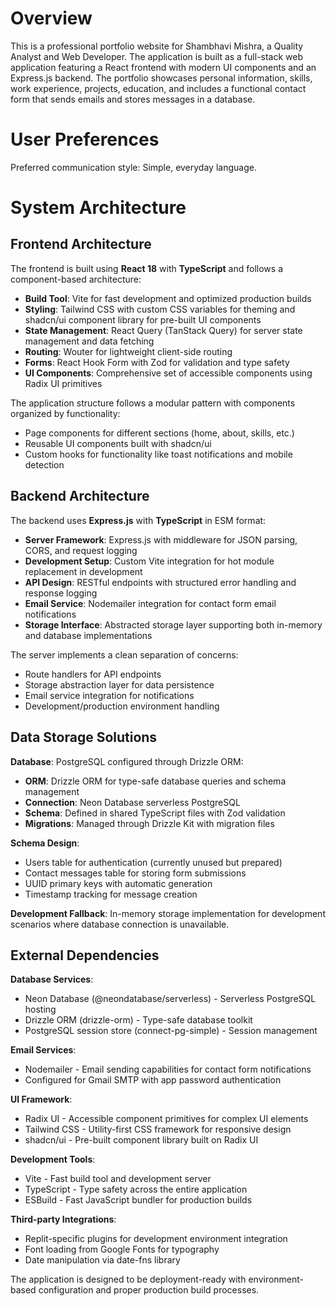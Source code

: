 # Overview

This is a professional portfolio website for Shambhavi Mishra, a Quality Analyst and Web Developer. The application is built as a full-stack web application featuring a React frontend with modern UI components and an Express.js backend. The portfolio showcases personal information, skills, work experience, projects, education, and includes a functional contact form that sends emails and stores messages in a database.

# User Preferences

Preferred communication style: Simple, everyday language.

# System Architecture

## Frontend Architecture

The frontend is built using **React 18** with **TypeScript** and follows a component-based architecture:

- **Build Tool**: Vite for fast development and optimized production builds
- **Styling**: Tailwind CSS with custom CSS variables for theming and shadcn/ui component library for pre-built UI components
- **State Management**: React Query (TanStack Query) for server state management and data fetching
- **Routing**: Wouter for lightweight client-side routing
- **Forms**: React Hook Form with Zod for validation and type safety
- **UI Components**: Comprehensive set of accessible components using Radix UI primitives

The application structure follows a modular pattern with components organized by functionality:
- Page components for different sections (home, about, skills, etc.)
- Reusable UI components built with shadcn/ui
- Custom hooks for functionality like toast notifications and mobile detection

## Backend Architecture

The backend uses **Express.js** with **TypeScript** in ESM format:

- **Server Framework**: Express.js with middleware for JSON parsing, CORS, and request logging
- **Development Setup**: Custom Vite integration for hot module replacement in development
- **API Design**: RESTful endpoints with structured error handling and response logging
- **Email Service**: Nodemailer integration for contact form email notifications
- **Storage Interface**: Abstracted storage layer supporting both in-memory and database implementations

The server implements a clean separation of concerns:
- Route handlers for API endpoints
- Storage abstraction layer for data persistence
- Email service integration for notifications
- Development/production environment handling

## Data Storage Solutions

**Database**: PostgreSQL configured through Drizzle ORM:
- **ORM**: Drizzle ORM for type-safe database queries and schema management
- **Connection**: Neon Database serverless PostgreSQL
- **Schema**: Defined in shared TypeScript files with Zod validation
- **Migrations**: Managed through Drizzle Kit with migration files

**Schema Design**:
- Users table for authentication (currently unused but prepared)
- Contact messages table for storing form submissions
- UUID primary keys with automatic generation
- Timestamp tracking for message creation

**Development Fallback**: In-memory storage implementation for development scenarios where database connection is unavailable.

## External Dependencies

**Database Services**:
- Neon Database (@neondatabase/serverless) - Serverless PostgreSQL hosting
- Drizzle ORM (drizzle-orm) - Type-safe database toolkit
- PostgreSQL session store (connect-pg-simple) - Session management

**Email Services**:
- Nodemailer - Email sending capabilities for contact form notifications
- Configured for Gmail SMTP with app password authentication

**UI Framework**:
- Radix UI - Accessible component primitives for complex UI elements
- Tailwind CSS - Utility-first CSS framework for responsive design
- shadcn/ui - Pre-built component library built on Radix UI

**Development Tools**:
- Vite - Fast build tool and development server
- TypeScript - Type safety across the entire application
- ESBuild - Fast JavaScript bundler for production builds

**Third-party Integrations**:
- Replit-specific plugins for development environment integration
- Font loading from Google Fonts for typography
- Date manipulation via date-fns library

The application is designed to be deployment-ready with environment-based configuration and proper production build processes.